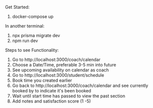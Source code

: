 Get Started:
1. docker-compose up

In another terminal:
1. npx prisma migrate dev
2. npm run dev


Steps to see Functionality:
1. Go to http://localhost:3000/coach/calendar
2. Choose a Date/Time, preferable 3-5 min into future
3. See upcoming availability on calendar as coach
3. Go to http://localhost:3000/student/schedule
4. Book time you created earlier
5. Go back to http://localhost:3000/coach/calendar and see currently booked by to indicate it's been booked
6. Wait until start time has passed to view the past section
7. Add notes and satisfaction score (1 -5)